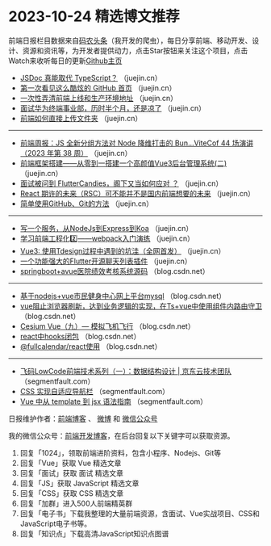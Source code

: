 # 2023-10-24 精选博文推荐

前端日报栏目数据来自[码农头条](http://toutiao.qdkfweb.cn/)（我开发的爬虫），每日分享前端、移动开发、设计、资源和资讯等，为开发者提供动力，点击Star按钮来关注这个项目，点击Watch来收听每日的更新[Github主页](https://github.com/kujian/frontendDaily)
* [JSDoc 真能取代 TypeScript？](https://juejin.cn/post/7292437487011856394) （juejin.cn）
* [第一次看见这么酷炫的 GitHub 首页](https://juejin.cn/post/7292297423165440036) （juejin.cn）
* [一次性弄清前端上线和生产环境地址](https://juejin.cn/post/7291952951048060940) （juejin.cn）
* [面试华为终端事业部，历时半个月，还是凉了](https://juejin.cn/post/7292428123848785983) （juejin.cn）
* [前端如何直接上传文件夹](https://juejin.cn/post/7292323606875553843) （juejin.cn）

***
* [前端周报：JS 全新分组方法对 Node 降维打击的 Bun&#8230;ViteCof 44 场演讲（2023 年第 38 周）](https://juejin.cn/post/7292226390908583936) （juejin.cn）
* [前端框架搭建——从零到一搭建一个高颜值Vue3后台管理系统(二)](https://juejin.cn/post/7292416512332972086) （juejin.cn）
* [面试被问到 FlutterCandies，阁下又当如何应对 ？](https://juejin.cn/post/7292450647303208999) （juejin.cn）
* [React 期许的未来（RSC）可不能并不是国内前端想要的未来](https://juejin.cn/post/7291936473079480355) （juejin.cn）
* [简单使用GitHub、Git的方法](https://juejin.cn/post/7291960625462657076) （juejin.cn）

***
* [写一个服务，从NodeJs到Express到Koa](https://juejin.cn/post/7292219190277292095) （juejin.cn）
* [学习前端工程化2️⃣——webpack入门演练](https://juejin.cn/post/7292696857162563595) （juejin.cn）
* [Vue3: 使用Tdesign过程中遇到的坑洼（全网首发）](https://juejin.cn/post/7291935944117551130) （juejin.cn）
* [一个功能强大的Flutter开源聊天列表插件](https://juejin.cn/post/7292427026874368040) （juejin.cn）
* [springboot+avue医院绩效考核系统源码](https://blog.csdn.net/qq_27741787/article/details/133974029) （blog.csdn.net）

***
* [基于nodejs+vue市民健身中心网上平台mysql](https://blog.csdn.net/QQ_511008285/article/details/133830678) （blog.csdn.net）
* [vue阻止浏览器刷新，达到业务逻辑的实现，在Ts+vue中使用组件内路由守卫](https://blog.csdn.net/m0_46672781/article/details/133951873) （blog.csdn.net）
* [Cesium Vue（九）— 模拟飞机飞行](https://blog.csdn.net/qq_40120946/article/details/133944890) （blog.csdn.net）
* [react中hooks闭包](https://blog.csdn.net/czlj1998/article/details/133980751) （blog.csdn.net）
* [@fullcalendar/react使用](https://blog.csdn.net/u014071104/article/details/133980050) （blog.csdn.net）

***
* [飞码LowCode前端技术系列（一）：数据结构设计 | 京东云技术团队](https://segmentfault.com/a/1190000044326783) （segmentfault.com）
* [CSS 实现自适应导航栏](https://segmentfault.com/a/1190000044327017) （segmentfault.com）
* [Vue 中从 template 到 jsx 语法指南](https://segmentfault.com/a/1190000044326556) （segmentfault.com）

日报维护作者：[前端博客](https://qdkfweb.cn/) 、 [微博](http://weibo.com/kujian) 和 [微信公众号](https://open.weixin.qq.com/qr/code?username=caibaojian_com)

我的微信公众号：[前端开发博客](https://open.weixin.qq.com/qr/code?username=caibaojian_com)，在后台回复以下关键字可以获取资源。

1. 回复「1024」，领取前端进阶资料，包含小程序、Nodejs、Git等
2. 回复「Vue」获取 Vue 精选文章
3. 回复「面试」获取 面试 精选文章
4. 回复「JS」获取 JavaScript 精选文章
5. 回复「CSS」获取 CSS 精选文章
6. 回复「加群」进入500人前端精英群
7. 回复「电子书」下载我整理的大量前端资源，含面试、Vue实战项目、CSS和JavaScript电子书等。
8. 回复「知识点」下载高清JavaScript知识点图谱